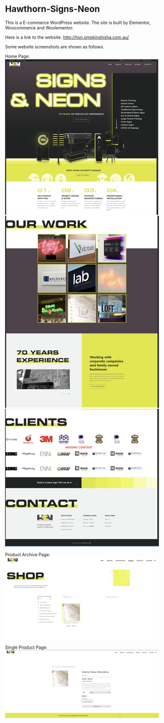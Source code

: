 # Hawthorn-Signs-Neon

This is a E-commerce WordPress website. The site is built by Elementor, Woocommerce and Woolementor.

Here is a link to the website: http://hsn.smokinshisha.com.au/

Some website screenshots are shown as follows.

Home Page:
![](/Website%20Screenshot/Home%20Page/HomePage1.png)
![](/Website%20Screenshot/Home%20Page/HomePage2.png)
![](/Website%20Screenshot/Home%20Page/HomePage3.png)


Product Archive Page:
![](/Website%20Screenshot/Shop%20Page/ProductArchive.png)

Single Product Page:
![](/Website%20Screenshot/Shop%20Page/SingleProduct.png)
